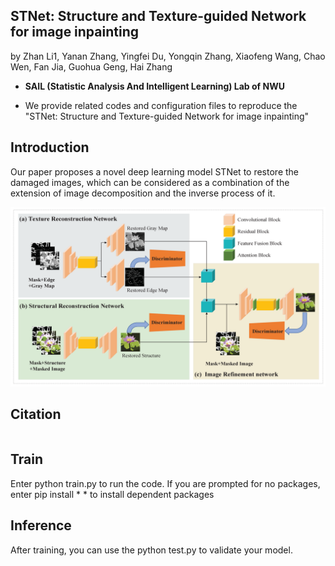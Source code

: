 ## STNet: Structure and Texture-guided Network for image inpainting

by Zhan Li1, Yanan Zhang, Yingfei Du, Yongqin Zhang, Xiaofeng Wang, Chao Wen, Fan Jia, Guohua Geng, Hai Zhang

* **SAIL (Statistic Analysis And Intelligent Learning) Lab of NWU**

* We provide related codes and configuration files to reproduce the "STNet: Structure and Texture-guided Network for image inpainting"

## Introduction
Our paper proposes a novel deep learning model STNet to restore the damaged images, which can be considered as a combination of the extension of image decomposition and the inverse process of it.

<div align="center">
  <img src="figures/framework.png" width="800" />
</div>


## Citation
```

```

## Train
Enter python train.py to run the code. If you are prompted for no packages, enter pip install * * to install dependent packages

## Inference
After training, you can use the python test.py to validate your model.

